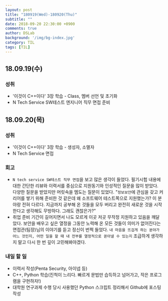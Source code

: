 ```yaml
---
layout: post
title: "180919(Wed)-180920(Thu)"
subtitle: ""
date: 2018-09-20 22:30:00 +0900
comments: true
author: DSLab
background: '/img/bg-index.jpg'
category: TIL
tags: [TIL]
---
```


## 18.09.19(수)
### 성취
  - '이것이 C++이다' 3장 학습 - Class, 멤버 선언 및 초기화
  - N Tech Service SW테스트 엔지니어 직무 면접 준비


## 18.09.20(목)  
### 성취
  - '이것이 C++이다' 3장 학습 - 생성자, 소멸자
  - N Tech Service 면접

### 회고
  - `N tech service SW테스트 직무 면접`을 보고 많은 생각이 들었다. 필기시험 내용에 대한 간단한 리뷰와 이력서를 중심으로 지원동기와 인성적인 질문을 많이 받았다. 다양한 질문을 받았지만 머릿속을 멤도는 질문이 있었다. "`정보보안`에 관심을 갖고 커리어를 쌓기 위해 준비한 것 같은데 왜 소프트웨어 테스트쪽으로 지원했는가? 이 분야랑 전혀 다르다. 지금까지 공부해 온 것들을 모두 버리고 완전히 새로운 것을 시작한다고 생각해도 무방하다. 그래도 괜찮은가?"
  - 취업 준비 기간이 길어지면서 나도 모르게 이곳 저곳 무작정 지원하고 있음을 깨달았다. 보안을 배우고 싶은 열정을 그동안 노력해 온 모든 것들이 의미가 없어진다는 면접관(팀장)님의 이야기를 듣고 정신이 번쩍 들었다. `내 마음을 뜨겁게 하는 분야가 어느 것인지, 어떤 일을 할 때 내 전부를 열정적으로 쏟아낼 수 있는지` 조급하게 생각하지 말고 다시 한 번 깊이 고민해봐야겠다.

### 내일 할 일
  - 이력서 작성(Penta Security, 아이넵 등)
  - C++, Python 학습(진척이 느리다. 빠르게 문법만 습득하고 넘어가고, 작은 프로그램을 구현하자!)
  - 대학원 연구과제 수행 당시 사용했던 Python 스크립트 정리해서 Github에 포스팅 작성
